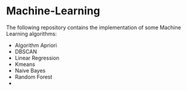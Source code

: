# Machine-Learning

The following repository contains the implementation of some Machine Learning algorithms:

- Algorithm Apriori
- DBSCAN
- Linear Regression
- Kmeans
- Naive Bayes
- Random Forest
- 
